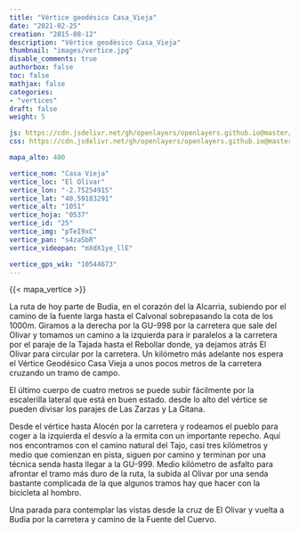 ```yaml
---
title: "Vértice geodésico Casa_Vieja"
date: "2021-02-25"
creation: "2015-08-12"
description: "Vértice geodésico Casa_Vieja"
thumbnail: "images/vertice.jpg"
disable_comments: true
authorbox: false
toc: false
mathjax: false
categories:
- "vertices"
draft: false
weight: 5

js: https://cdn.jsdelivr.net/gh/openlayers/openlayers.github.io@master/en/v6.3.1/build/ol.js
css: https://cdn.jsdelivr.net/gh/openlayers/openlayers.github.io@master/en/v6.3.1/css/ol.css

mapa_alto: 400

vertice_nom: "Casa Vieja"
vertice_loc: "El Olivar"
vertice_lon: "-2.75254915"
vertice_lat: "40.59183291"
vertice_alt: "1051"
vertice_hoja: "0537"
vertice_id: "25"
vertice_img: "pTeI9xC"
vertice_pan: "s4zaSbR"
vertice_videopan: "mXdX1ye_llE"

vertice_gps_wik: "10544673"
---
```

{{< mapa_vertice >}}

La ruta de hoy parte de Budia, en el corazón del la Alcarria, subiendo por el camino de la fuente larga hasta el Calvonal sobrepasando la cota de los 1000m. Giramos a la derecha por la GU-998 por la carretera que sale del Olivar y tomamos un camino a la izquierda para ir paralelos a la carretera por el paraje de la Tajada hasta el Rebollar donde, ya dejamos atrás El Olivar para circular por la carretera. Un kilómetro más adelante nos espera el Vértice Geodésico Casa Vieja a unos pocos metros de la carretera cruzando un tramo de campo.

El último cuerpo de cuatro metros se puede subir fácilmente por la escalerilla lateral que está en buen estado. desde lo alto del vértice se pueden divisar los parajes de Las Zarzas y La Gitana. 

Desde el vértice hasta Alocén por la carretera y rodeamos el pueblo para coger a la izquierda el desvío a la ermita con un importante repecho. Aquí nos encontramos con el camino natural del Tajo, casi tres kilómetros y medio que comienzan en pista, siguen por camino y terminan por una técnica senda hasta llegar a la GU-999. Medio kilómetro de asfalto para afrontar el tramo más duro de la ruta, la subida al Olivar por una senda bastante complicada de la que algunos tramos hay que hacer con la bicicleta al hombro.

Una parada para contemplar las vistas desde la cruz de El Olivar y vuelta a Budia por la carretera y camino de la Fuente del Cuervo.
